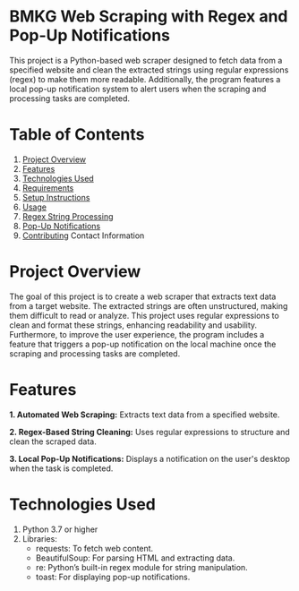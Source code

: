 # BMKG Web Scraping with Regex and Pop-Up Notifications
This project is a Python-based web scraper designed to fetch data from a specified website and clean the extracted strings using regular expressions (regex) to make them more readable. Additionally, the program features a local pop-up notification system to alert users when the scraping and processing tasks are completed.

# Table of Contents
1. [Project Overview]()
2. [Features]()
3. [Technologies Used]()
4. [Requirements]()
5. [Setup Instructions]()
6. [Usage]()
7. [Regex String Processing]()
8. [Pop-Up Notifications]()
9. [Contributing]()
Contact Information

# Project Overview

The goal of this project is to create a web scraper that extracts text data from a target website. The extracted strings are often unstructured, making them difficult to read or analyze. This project uses regular expressions to clean and format these strings, enhancing readability and usability. Furthermore, to improve the user experience, the program includes a feature that triggers a pop-up notification on the local machine once the scraping and processing tasks are completed.

# Features

**1. Automated Web Scraping:** Extracts text data from a specified website.

**2. Regex-Based String Cleaning:** Uses regular expressions to structure and clean the scraped data.

**3. Local Pop-Up Notifications:** Displays a notification on the user's desktop when the task is completed.

# Technologies Used

1. Python 3.7 or higher
2. Libraries:
    * requests: To fetch web content.
    * BeautifulSoup: For parsing HTML and extracting data.
    * re: Python’s built-in regex module for string manipulation.
    * toast: For displaying pop-up notifications.